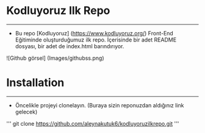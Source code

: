 # Kodluyoruz Ilk Repo
---------------------------------------------

* Bu repo [Kodluyoruz] (https://www.kodluyoruz.org/) Front-End Eğitiminde oluşturduğumuz ilk repo. İçerisinde bir adet README dosyası, bir adet de index.html barındırıyor.

![Github görsel] (Images/githubss.png)

# Installation
----------------------------------

* Öncelikle projeyi clonelayın. (Buraya sizin reponuzdan aldığınız link gelecek)

'''
git clone https://github.com/aleynakutuk6/kodluyoruzilkrepo.git
'''